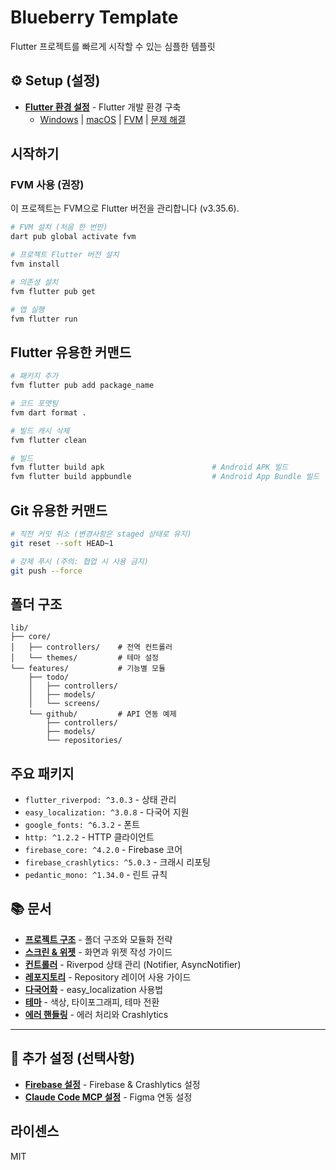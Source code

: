 # Blueberry Template

Flutter 프로젝트를 빠르게 시작할 수 있는 심플한 템플릿

## ⚙️ Setup (설정)

- **[Flutter 환경 설정](docs/setup/FLUTTER_SETUP.md)** - Flutter 개발 환경 구축
  - [Windows](docs/setup/FLUTTER_SETUP_WINDOWS.md) | [macOS](docs/setup/FLUTTER_SETUP_MACOS.md) | [FVM](docs/setup/FLUTTER_SETUP_FVM.md) | [문제 해결](docs/setup/FLUTTER_TROUBLESHOOTING.md)

## 시작하기

### FVM 사용 (권장)

이 프로젝트는 FVM으로 Flutter 버전을 관리합니다 (v3.35.6).

```bash
# FVM 설치 (처음 한 번만)
dart pub global activate fvm

# 프로젝트 Flutter 버전 설치
fvm install

# 의존성 설치
fvm flutter pub get

# 앱 실행
fvm flutter run
```

## Flutter 유용한 커맨드

```bash
# 패키지 추가
fvm flutter pub add package_name

# 코드 포맷팅
fvm dart format .

# 빌드 캐시 삭제
fvm flutter clean

# 빌드
fvm flutter build apk                        # Android APK 빌드
fvm flutter build appbundle                  # Android App Bundle 빌드
```

## Git 유용한 커맨드

```bash
# 직전 커밋 취소 (변경사항은 staged 상태로 유지)
git reset --soft HEAD~1

# 강제 푸시 (주의: 협업 시 사용 금지)
git push --force

```

## 폴더 구조

```
lib/
├── core/
│   ├── controllers/    # 전역 컨트롤러
│   └── themes/         # 테마 설정
└── features/           # 기능별 모듈
    ├── todo/
    │   ├── controllers/
    │   ├── models/
    │   └── screens/
    └── github/         # API 연동 예제
        ├── controllers/
        ├── models/
        └── repositories/
```

## 주요 패키지

- `flutter_riverpod: ^3.0.3` - 상태 관리
- `easy_localization: ^3.0.8` - 다국어 지원
- `google_fonts: ^6.3.2` - 폰트
- `http: ^1.2.2` - HTTP 클라이언트
- `firebase_core: ^4.2.0` - Firebase 코어
- `firebase_crashlytics: ^5.0.3` - 크래시 리포팅
- `pedantic_mono: ^1.34.0` - 린트 규칙

## 📚 문서

- **[프로젝트 구조](docs/architecture/project-structure.md)** - 폴더 구조와 모듈화 전략
- **[스크린 & 위젯](docs/architecture/screens.md)** - 화면과 위젯 작성 가이드
- **[컨트롤러](docs/architecture/controllers.md)** - Riverpod 상태 관리 (Notifier, AsyncNotifier)
- **[레포지토리](docs/architecture/repositories.md)** - Repository 레이어 사용 가이드
- **[다국어화](docs/features/localization.md)** - easy_localization 사용법
- **[테마](docs/features/theming.md)** - 색상, 타이포그래피, 테마 전환
- **[에러 핸들링](docs/architecture/error-handling.md)** - 에러 처리와 Crashlytics

---

## 🔧 추가 설정 (선택사항)

- **[Firebase 설정](docs/setup/FIREBASE_SETUP.md)** - Firebase & Crashlytics 설정
- **[Claude Code MCP 설정](docs/setup/CLAUDE_CODE_MCP_SETUP.md)** - Figma 연동 설정

## 라이센스

MIT
